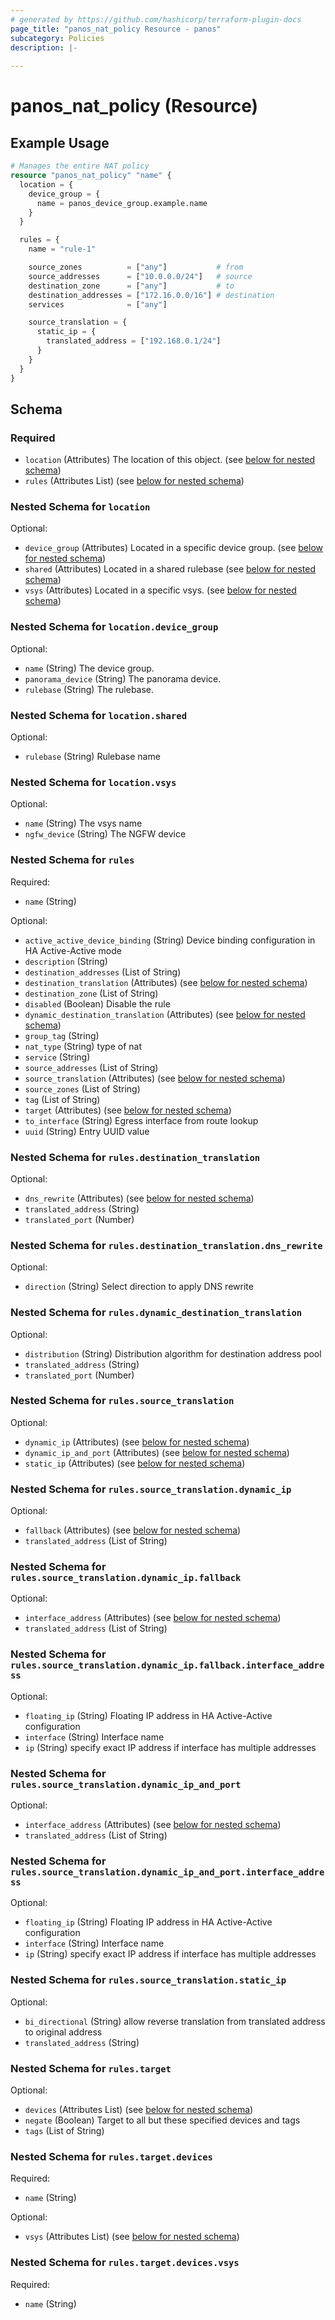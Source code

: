 ```yaml
---
# generated by https://github.com/hashicorp/terraform-plugin-docs
page_title: "panos_nat_policy Resource - panos"
subcategory: Policies
description: |-
  
---
```


# panos_nat_policy (Resource)



## Example Usage

```terraform
# Manages the entire NAT policy
resource "panos_nat_policy" "name" {
  location = {
    device_group = {
      name = panos_device_group.example.name
    }
  }

  rules = {
    name = "rule-1"

    source_zones          = ["any"]           # from
    source_addresses      = ["10.0.0.0/24"]   # source
    destination_zone      = ["any"]           # to
    destination_addresses = ["172.16.0.0/16"] # destination
    services              = ["any"]

    source_translation = {
      static_ip = {
        translated_address = ["192.168.0.1/24"]
      }
    }
  }
}
```

<!-- schema generated by tfplugindocs -->
## Schema

### Required

- `location` (Attributes) The location of this object. (see [below for nested schema](#nestedatt--location))
- `rules` (Attributes List) (see [below for nested schema](#nestedatt--rules))

<a id="nestedatt--location"></a>
### Nested Schema for `location`

Optional:

- `device_group` (Attributes) Located in a specific device group. (see [below for nested schema](#nestedatt--location--device_group))
- `shared` (Attributes) Located in a shared rulebase (see [below for nested schema](#nestedatt--location--shared))
- `vsys` (Attributes) Located in a specific vsys. (see [below for nested schema](#nestedatt--location--vsys))

<a id="nestedatt--location--device_group"></a>
### Nested Schema for `location.device_group`

Optional:

- `name` (String) The device group.
- `panorama_device` (String) The panorama device.
- `rulebase` (String) The rulebase.


<a id="nestedatt--location--shared"></a>
### Nested Schema for `location.shared`

Optional:

- `rulebase` (String) Rulebase name


<a id="nestedatt--location--vsys"></a>
### Nested Schema for `location.vsys`

Optional:

- `name` (String) The vsys name
- `ngfw_device` (String) The NGFW device



<a id="nestedatt--rules"></a>
### Nested Schema for `rules`

Required:

- `name` (String)

Optional:

- `active_active_device_binding` (String) Device binding configuration in HA Active-Active mode
- `description` (String)
- `destination_addresses` (List of String)
- `destination_translation` (Attributes) (see [below for nested schema](#nestedatt--rules--destination_translation))
- `destination_zone` (List of String)
- `disabled` (Boolean) Disable the rule
- `dynamic_destination_translation` (Attributes) (see [below for nested schema](#nestedatt--rules--dynamic_destination_translation))
- `group_tag` (String)
- `nat_type` (String) type of nat
- `service` (String)
- `source_addresses` (List of String)
- `source_translation` (Attributes) (see [below for nested schema](#nestedatt--rules--source_translation))
- `source_zones` (List of String)
- `tag` (List of String)
- `target` (Attributes) (see [below for nested schema](#nestedatt--rules--target))
- `to_interface` (String) Egress interface from route lookup
- `uuid` (String) Entry UUID value

<a id="nestedatt--rules--destination_translation"></a>
### Nested Schema for `rules.destination_translation`

Optional:

- `dns_rewrite` (Attributes) (see [below for nested schema](#nestedatt--rules--destination_translation--dns_rewrite))
- `translated_address` (String)
- `translated_port` (Number)

<a id="nestedatt--rules--destination_translation--dns_rewrite"></a>
### Nested Schema for `rules.destination_translation.dns_rewrite`

Optional:

- `direction` (String) Select direction to apply DNS rewrite



<a id="nestedatt--rules--dynamic_destination_translation"></a>
### Nested Schema for `rules.dynamic_destination_translation`

Optional:

- `distribution` (String) Distribution algorithm for destination address pool
- `translated_address` (String)
- `translated_port` (Number)


<a id="nestedatt--rules--source_translation"></a>
### Nested Schema for `rules.source_translation`

Optional:

- `dynamic_ip` (Attributes) (see [below for nested schema](#nestedatt--rules--source_translation--dynamic_ip))
- `dynamic_ip_and_port` (Attributes) (see [below for nested schema](#nestedatt--rules--source_translation--dynamic_ip_and_port))
- `static_ip` (Attributes) (see [below for nested schema](#nestedatt--rules--source_translation--static_ip))

<a id="nestedatt--rules--source_translation--dynamic_ip"></a>
### Nested Schema for `rules.source_translation.dynamic_ip`

Optional:

- `fallback` (Attributes) (see [below for nested schema](#nestedatt--rules--source_translation--dynamic_ip--fallback))
- `translated_address` (List of String)

<a id="nestedatt--rules--source_translation--dynamic_ip--fallback"></a>
### Nested Schema for `rules.source_translation.dynamic_ip.fallback`

Optional:

- `interface_address` (Attributes) (see [below for nested schema](#nestedatt--rules--source_translation--dynamic_ip--fallback--interface_address))
- `translated_address` (List of String)

<a id="nestedatt--rules--source_translation--dynamic_ip--fallback--interface_address"></a>
### Nested Schema for `rules.source_translation.dynamic_ip.fallback.interface_address`

Optional:

- `floating_ip` (String) Floating IP address in HA Active-Active configuration
- `interface` (String) Interface name
- `ip` (String) specify exact IP address if interface has multiple addresses




<a id="nestedatt--rules--source_translation--dynamic_ip_and_port"></a>
### Nested Schema for `rules.source_translation.dynamic_ip_and_port`

Optional:

- `interface_address` (Attributes) (see [below for nested schema](#nestedatt--rules--source_translation--dynamic_ip_and_port--interface_address))
- `translated_address` (List of String)

<a id="nestedatt--rules--source_translation--dynamic_ip_and_port--interface_address"></a>
### Nested Schema for `rules.source_translation.dynamic_ip_and_port.interface_address`

Optional:

- `floating_ip` (String) Floating IP address in HA Active-Active configuration
- `interface` (String) Interface name
- `ip` (String) specify exact IP address if interface has multiple addresses



<a id="nestedatt--rules--source_translation--static_ip"></a>
### Nested Schema for `rules.source_translation.static_ip`

Optional:

- `bi_directional` (String) allow reverse translation from translated address to original address
- `translated_address` (String)



<a id="nestedatt--rules--target"></a>
### Nested Schema for `rules.target`

Optional:

- `devices` (Attributes List) (see [below for nested schema](#nestedatt--rules--target--devices))
- `negate` (Boolean) Target to all but these specified devices and tags
- `tags` (List of String)

<a id="nestedatt--rules--target--devices"></a>
### Nested Schema for `rules.target.devices`

Required:

- `name` (String)

Optional:

- `vsys` (Attributes List) (see [below for nested schema](#nestedatt--rules--target--devices--vsys))

<a id="nestedatt--rules--target--devices--vsys"></a>
### Nested Schema for `rules.target.devices.vsys`

Required:

- `name` (String)